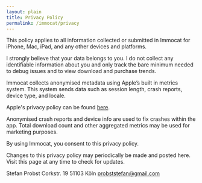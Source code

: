 ```yaml
---
layout: plain
title: Privacy Policy
permalink: /immocat/privacy
---
```


This policy applies to all information collected or submitted in Immocat for iPhone, Mac, iPad, and any other devices and platforms.

I strongly believe that your data belongs to you. I do not collect any identifiable information about you and only track the bare minimum needed to debug issues and to view download and purchase trends.

Immocat collects anonymised metadata using Apple’s built in metrics system. This system sends data such as session length, crash reports, device type, and locale.

Apple's privacy policy can be found [here](https://www.apple.com/legal/privacy/).

Anonymised crash reports and device info are used to fix crashes within the app. Total download count and other aggregated metrics may be used for marketing purposes.

By using Immocat, you consent to this privacy policy.

Changes to this privacy policy may periodically be made and posted here. Visit this page at any time to check for updates.

Stefan Probst
Corkstr. 19
51103 Köln
probststefan@gmail.com
